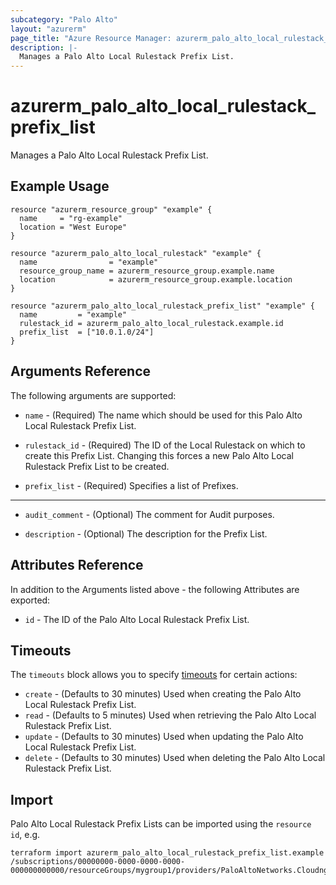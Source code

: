 ```yaml
---
subcategory: "Palo Alto"
layout: "azurerm"
page_title: "Azure Resource Manager: azurerm_palo_alto_local_rulestack_prefix_list"
description: |-
  Manages a Palo Alto Local Rulestack Prefix List.
---
```


# azurerm_palo_alto_local_rulestack_prefix_list

Manages a Palo Alto Local Rulestack Prefix List.

## Example Usage

```hcl
resource "azurerm_resource_group" "example" {
  name     = "rg-example"
  location = "West Europe"
}

resource "azurerm_palo_alto_local_rulestack" "example" {
  name                = "example"
  resource_group_name = azurerm_resource_group.example.name
  location            = azurerm_resource_group.example.location
}

resource "azurerm_palo_alto_local_rulestack_prefix_list" "example" {
  name         = "example"
  rulestack_id = azurerm_palo_alto_local_rulestack.example.id
  prefix_list  = ["10.0.1.0/24"]
}
```

## Arguments Reference

The following arguments are supported:

* `name` - (Required) The name which should be used for this Palo Alto Local Rulestack Prefix List.

* `rulestack_id` - (Required) The ID of the Local Rulestack on which to create this Prefix List. Changing this forces a new Palo Alto Local Rulestack Prefix List to be created.

* `prefix_list` - (Required) Specifies a list of Prefixes.

---

* `audit_comment` - (Optional) The comment for Audit purposes.

* `description` - (Optional) The description for the Prefix List.

## Attributes Reference

In addition to the Arguments listed above - the following Attributes are exported: 

* `id` - The ID of the Palo Alto Local Rulestack Prefix List.

## Timeouts

The `timeouts` block allows you to specify [timeouts](https://www.terraform.io/language/resources/syntax#operation-timeouts) for certain actions:

* `create` - (Defaults to 30 minutes) Used when creating the Palo Alto Local Rulestack Prefix List.
* `read` - (Defaults to 5 minutes) Used when retrieving the Palo Alto Local Rulestack Prefix List.
* `update` - (Defaults to 30 minutes) Used when updating the Palo Alto Local Rulestack Prefix List.
* `delete` - (Defaults to 30 minutes) Used when deleting the Palo Alto Local Rulestack Prefix List.

## Import

Palo Alto Local Rulestack Prefix Lists can be imported using the `resource id`, e.g.

```shell
terraform import azurerm_palo_alto_local_rulestack_prefix_list.example /subscriptions/00000000-0000-0000-0000-000000000000/resourceGroups/mygroup1/providers/PaloAltoNetworks.Cloudngfw/localRulestacks/myLocalRulestack/prefixLists/myFQDNList1
```
